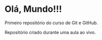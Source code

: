 # Olá, Mundo!!!
 Primeiro repositório do curso de Git e GitHub.

 Repositório criado durante uma aula ao vivo.
